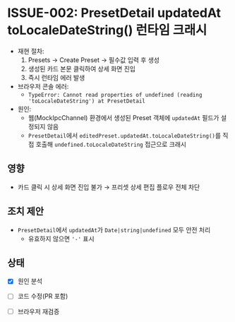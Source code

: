 # ISSUE-002: PresetDetail updatedAt toLocaleDateString() 런타임 크래시

- 재현 절차:
  1) Presets → Create Preset → 필수값 입력 후 생성
  2) 생성된 카드 본문 클릭하여 상세 화면 진입
  3) 즉시 런타임 에러 발생
- 브라우저 콘솔 에러:
  - `TypeError: Cannot read properties of undefined (reading 'toLocaleDateString') at PresetDetail`
- 원인:
  - 웹(MockIpcChannel) 환경에서 생성된 Preset 객체에 `updatedAt` 필드가 설정되지 않음
  - `PresetDetail`에서 `editedPreset.updatedAt.toLocaleDateString()`를 직접 호출해 `undefined.toLocaleDateString` 접근으로 크래시

## 영향
- 카드 클릭 시 상세 화면 진입 불가 → 프리셋 상세 편집 플로우 전체 차단

## 조치 제안
- `PresetDetail`에서 `updatedAt`가 `Date|string|undefined` 모두 안전 처리
  - 유효하지 않으면 `'-'` 표시

## 상태
- [x] 원인 분석
- [ ] 코드 수정(PR 포함)
- [ ] 브라우저 재검증

